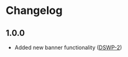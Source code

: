 # Changelog

## 1.0.0

-  Added new banner functionality ([DSWP-2](https://apps.itsm.gov.bc.ca/jira/browse/DSWP-2))